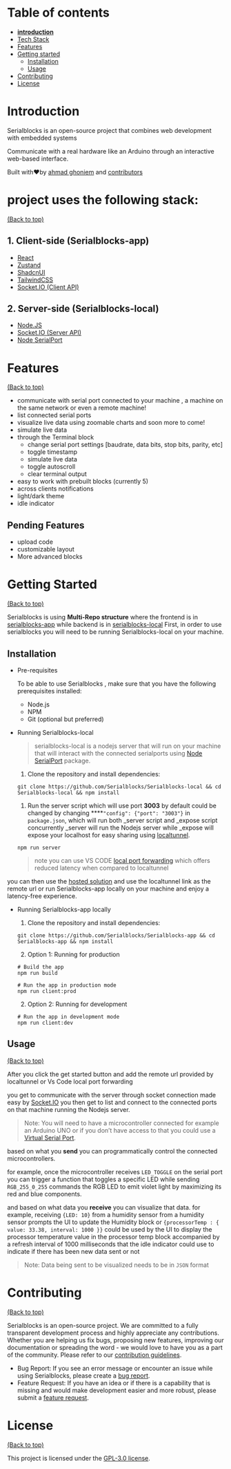# Table of contents


- **[introduction](https://www.notion.so/Serialblocks-app-33152387c628481bbe41b0e766a0d3d3?pvs=21)**
- [Tech Stack](https://www.notion.so/Serialblocks-app-33152387c628481bbe41b0e766a0d3d3?pvs=21)
- [Features](https://www.notion.so/Serialblocks-app-33152387c628481bbe41b0e766a0d3d3?pvs=21)
- [Getting started](https://www.notion.so/Serialblocks-app-33152387c628481bbe41b0e766a0d3d3?pvs=21)
    - [Installation](https://www.notion.so/Serialblocks-app-33152387c628481bbe41b0e766a0d3d3?pvs=21)
    - [Usage](https://www.notion.so/Serialblocks-app-33152387c628481bbe41b0e766a0d3d3?pvs=21)
- [Contributing](https://www.notion.so/Serialblocks-app-33152387c628481bbe41b0e766a0d3d3?pvs=21)
- [License](https://www.notion.so/Serialblocks-app-33152387c628481bbe41b0e766a0d3d3?pvs=21)

# **Introduction**


Serialblocks is an open-source project that combines web development with embedded systems

Communicate with a real hardware like an Arduino through an interactive web-based interface.

Built with❤︎by [ahmad ghoniem](https://twitter.com/yoshuawuyts) and [contributors](https://github.com/choojs/choo/graphs/contributors)

# project uses the following stack:


[(Back to top)](https://www.notion.so/Serialblocks-app-33152387c628481bbe41b0e766a0d3d3?pvs=21)

## 1. Client-side (Serialblocks-app)

- [React](https://reactjs.org/docs/getting-started.html)
- [Zustand](https://docs.pmnd.rs/zustand/getting-started/introduction)
- [ShadcnUI](https://ui.shadcn.com/)
- [TailwindCSS](https://tailwindcss.com/)
- [Socket.IO (Client API)](https://socket.io/docs/v4/client-api/)

## 2. Server-side (Serialblocks-local)

- [Node.JS](https://nodejs.org/)
- [Socket.IO (Server API)](https://socket.io/docs/v4/server-api/)
- [Node SerialPort](https://serialport.io/docs/)

# Features[](https://docs.amplication.com/#key-features-of-amplication)


[(Back to top)](https://www.notion.so/Serialblocks-app-33152387c628481bbe41b0e766a0d3d3?pvs=21)

- communicate with serial port connected to your machine , a machine on the same network or even a remote machine!
- list connected serial ports
- visualize live data using zoomable charts and soon more to come!
- simulate live data
- through the Terminal block
    - change serial port settings [baudrate, data bits, stop bits, parity, etc]
    - toggle timestamp
    - simulate live data
    - toggle autoscroll
    - clear terminal output
- easy to work with prebuilt blocks (currently 5)
- across clients notifications
- light/dark theme
- idle indicator

## Pending Features

- upload code
- customizable layout
- More advanced blocks

# Getting Started


[(Back to top)](https://www.notion.so/Serialblocks-app-33152387c628481bbe41b0e766a0d3d3?pvs=21)

Serialblocks is using **Multi-Repo structure** where the frontend is in [serialblocks-app](https://github.com/Serialblocks/Serialblocks-app) while backend is in [serialblocks-local](https://github.com/Serialblocks/Serialblocks-local)
First, in order to use serialblocks you will need to be running Serialblocks-local on your machine.

## **Installation**


- Pre-requisites
    
    To be able to use Serialblocks , make sure that you have the following prerequisites installed:
    
    - Node.js
    - NPM
    - Git (optional but preferred)
- Running Serialblocks-local
    
    > serialblocks-local is a nodejs server that will run on your machine that will interact with the connected serialports 
    using [Node SerialPort](https://serialport.io/) package.
    > 
    1. Clone the repository and install dependencies:
    
    ```
    git clone https://github.com/Serialblocks/Serialblocks-local && cd Serialblocks-local && npm install
    ```
    
    1. Run the server script which will use port **3003** by default could be changed by changing ****`"config": {"port": "3003"}` in `package.json`,
    which will run both _server script and _expose script concurrently _server will run the Nodejs server while _expose will expose your localhost for easy sharing using [localtunnel](https://github.com/localtunnel/localtunnel).
    
    ```
    npm run server
    ```
    
    > note you can use VS CODE [local port forwarding](https://code.visualstudio.com/docs/editor/port-forwarding) which offers reduced latency when compared to localtunnel
    > 

you can then use the [hosted solution](https://serialblocks-app.vercel.app/) and use the localtunnel link as the remote url
or run Serialblocks-app locally on your machine and enjoy a latency-free experience.

- Running Serialblocks-app locally
    1. Clone the repository and install dependencies:
    
    ```
    git clone https://github.com/Serialblocks/Serialblocks-app && cd Serialblocks-app && npm install
    ```
    
    2. Option 1: Running for production
    
    ```
    # Build the app
    npm run build
    
    # Run the app in production mode
    npm run client:prod
    ```
    
    2. Option 2: Running for development
    
    ```
    # Run the app in development mode
    npm run client:dev
    ```
    

## **Usage**


[(Back to top)](https://www.notion.so/Serialblocks-app-33152387c628481bbe41b0e766a0d3d3?pvs=21)

After you click the get started button and add the remote url provided by localtunnel or Vs Code local port forwarding 

you get to communicate with the server through socket connection made easy by [Socket.IO](https://socket.io/)
you then get to list and connect to the connected ports on that machine running the Nodejs server.
> 
> Note: You will need to have a microcontroller connected for example an Arduino UNO or if you don’t have access to that you could use a [Virtual Serial Port](https://www.virtual-serial-port.org/).
> 

based on what you **send** you can programmatically control the connected microcontrollers.

for example, once the microcontroller receives `LED_TOGGLE` on the serial port you can trigger a function that toggles a specific LED
while sending `RGB_255_0_255` commands the RGB LED to emit violet light by maximizing its red and blue components.

and based on what data you **receive** you can visualize that data.
for example, receiving `{LED: 10}` from a humidity sensor from a humidity sensor prompts the UI to update the Humidity block
or `{processorTemp : { value: 33.38, interval: 1000 }}` could be used by the UI to display the processor temperature value in the processor temp block accompanied by a refresh interval of 1000 milliseconds that the idle indicator could use to indicate if there has been new data sent or not

> Note: Data being sent to be visualized needs to be in `JSON` format
> 

# **Contributing**


[(Back to top)](https://www.notion.so/Serialblocks-app-33152387c628481bbe41b0e766a0d3d3?pvs=21)

Serialblocks is an open-source project. We are committed to a fully transparent development process and highly appreciate any contributions. Whether you are helping us fix bugs, proposing new features, improving our documentation or spreading the word - we would love to have you as a part of the  community. Please refer to our [contribution guidelines](https://github.com/Serialblocks/.github/blob/main/profile/CONTRIBUTING.md).

- Bug Report: If you see an error message or encounter an issue while using Serialblocks, please create a [bug report](https://github.com/serialblocks/serialblocks-app/issues/new?assignees=&labels=bug&title=%F0%9F%90%9B+Bug+Report%3A+).
- Feature Request: If you have an idea or if there is a capability that is missing and would make development easier and more robust, please submit a [feature request](https://github.com/serialblocks/serialblocks-app/issues/new?assignees=&labels=feature%20request).

# License


[(Back to top)](https://www.notion.so/Serialblocks-app-33152387c628481bbe41b0e766a0d3d3?pvs=21)

This project is licensed under the [GPL-3.0 license](https://www.tldrlegal.com/license/gnu-general-public-license-v3-gpl-3).
